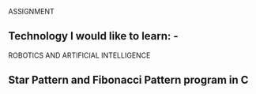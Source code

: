 ASSIGNMENT
<snippet>
  <content>
## Technology I would like to learn: -
ROBOTICS AND ARTIFICIAL INTELLIGENCE
## Star Pattern and Fibonacci Pattern program in C
</content>
  <tabTrigger></tabTrigger>
</snippet>
